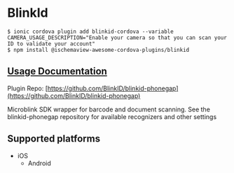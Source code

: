 # BlinkId

```text
$ ionic cordova plugin add blinkid-cordova --variable CAMERA_USAGE_DESCRIPTION="Enable your camera so that you can scan your ID to validate your account"
$ npm install @ischemaview-awesome-cordova-plugins/blinkid
```

## [Usage Documentation](https://danielsogl.gitbook.io/awesome-cordova-plugins/plugins/blinkid/)

Plugin Repo: [https://github.com/BlinkID/blinkid-phonegap](https://github.com/BlinkID/blinkid-phonegap)

Microblink SDK wrapper for barcode and document scanning. See the blinkid-phonegap repository for available recognizers and other settings

## Supported platforms

* iOS
  * Android

